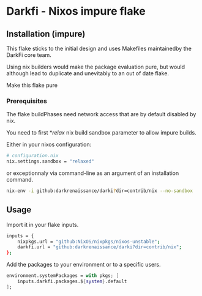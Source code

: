# Darkfi - Nixos impure flake

## Installation (impure)

This flake sticks to the initial design and uses Makefiles maintainedby the
DarkFi core team.

Using nix builders would make the package evaluation pure, but would although
lead to duplicate and unevitably to an out of date flake.

Make this flake pure

### Prerequisites

The flake buildPhases need network access that are by default disabled by nix.

You need to first *_relax_ nix build sandbox parameter to allow impure builds.

Either in your nixos configuration:

```nix
# configuration.nix
nix.settings.sandbox = "relaxed"
```

or exceptionnaly via command-line as an argument of an installation command.

```sh
nix-env -i github:darkrenaissance/darki?dir=contrib/nix --no-sandbox
```

## Usage

Import it in your flake inputs.

```sh
inputs = {
    nixpkgs.url = "github:NixOS/nixpkgs/nixos-unstable";
    darkfi.url = "github:darkrenaissance/darki?dir=contrib/nix";
};
```

Add the packages to your environment or to a specific users.

```nix
environment.systemPackages = with pkgs; [
    inputs.darkfi.packages.${system}.default
];
```
